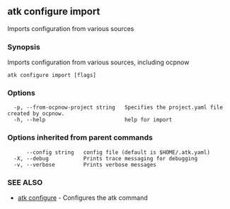 ## atk configure import

Imports configuration from various sources

### Synopsis

Imports configuration from various sources, including ocpnow

```
atk configure import [flags]
```

### Options

```
  -p, --from-ocpnow-project string   Specifies the project.yaml file created by ocpnow.
  -h, --help                         help for import
```

### Options inherited from parent commands

```
      --config string   config file (default is $HOME/.atk.yaml)
  -X, --debug           Prints trace messaging for debugging
  -v, --verbose         Prints verbose messages
```

### SEE ALSO

* [atk configure](atk_configure.md)	 - Configures the atk command

